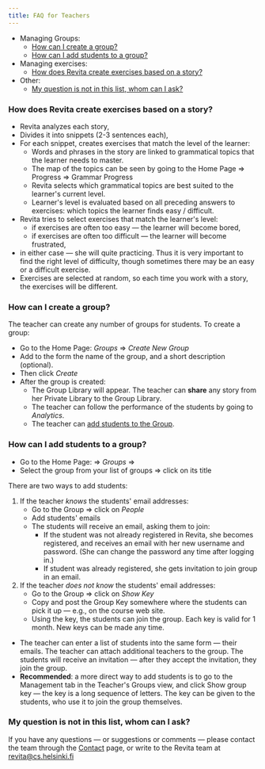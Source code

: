 ```yaml
---
title: FAQ for Teachers
---
```


* Managing Groups:
    * [How can I create a group?](#how-can-i-create-a-group)
    * [How can I add students to a group?](#how-can-i-add-students-to-a-group)
* Managing exercises:
    * [How does Revita create exercises based on a story?](how-does-revita-create-exercises-based-on-a-story)
* Other:
    * [My question is not in this list, whom can I ask?](#my-question-is-not-in-this-list-whom-can-i-ask)

<!-- table of contents created by Adrian Bonnet, see https://Relex12.github.io/Markdown-Table-of-Contents for more -->



### How does Revita create exercises based on a story?

- Revita analyzes each story,
- Divides it into snippets (2-3 sentences each),
- For each snippet, creates exercises that match the level of the learner:
    - Words and phrases in the story are linked to grammatical topics that the learner needs to master.
    - The map of the topics can be seen by going to the Home Page ⇒ Progress ⇒ Grammar Progress
    - Revita selects which grammatical topics are best suited to the learner's current level.
    - Learner's level is evaluated based on all preceding answers to exercises: which topics the learner finds easy / difficult.
- Revita tries to select exercises that match the learner's level:
    - if exercises are often too easy — the learner will become bored,
    - if exercises are often too difficult — the learner will become frustrated,
- in either case — she will quite practicing. Thus it is very important to find the right level of difficulty, though sometimes there may be an easy or a difficult exercise.
- Exercises are selected at random, so each time you work with a story, the exercises will be different.

<!---
### Как ревита создает упражнения на основе текста ?

евита анализирует каждый тескт, разбивает его на кусочки (примерно 2-3 предложения), и для каждого кусочка создает упражнения, настроенные на уровень ученика:

1. Все фразы и слова в тексте связаны с лингвистическими конструктами, которые ученик должен усвоить.  Схему конструктов можно увидеть в настройках, нажав "Настройки" ⇒ "Настройки обучения".  Конструкты могут быть включены / отключены в ручном режиме, или (более рекоммендуемо) оставить все конструкты включенными, и предоставить Ревите возможность выбирать подходящие конструкты в соответствии с уровнем знаний ученика. <br/><br/>
Уровень ученика оценивается на основе всех предыдущих ответов на упражнения — какие конструкты для ученика проще, какие сложнее.
1. Ревита старается подбирать упражнения, в среднем  подходящие для ученика по уровню:

   * если упражнения слишком просты слишком часто, ученику наскучит, и он бросит занятия,
   * если упражнения слишком сложны слишком часто, ученик будет перегружен, и бросит занятия.
Поэтому очень важно, чтобы уровень упражнений оптимально соответствовал уровню ученика в среднем — т.е. ученик может получать очень сложные или очень простые упражнения, но это случается редко.
1. Упражнения выбираются из текста случайным образом, так что при каждом прохождении текста, уражнения будут новыми — это позволяет многократно упражняться с одним и тем же текстом, и делает упражнения более разнообразными и менее скучными.
--->


### How can I create a group?

The teacher can create any number of groups for students.  To create a group:

* Go to the Home Page:  _Groups_ ⇒  _Create New Group_
* Add to the form the name of the group, and a short description (optional).  
* Then click _Create_
* After the group is created:
    * The Group Library will appear.  The teacher can **share** any story from her Private Library to the Group Library.
    * The teacher can follow the performance of the students by going to _Analytics_.
    * The teacher can [add students to the Group](#how-can-i-add-students-to-a-group).



### How can I add students to a group?

* Go to the Home Page: ⇒  _Groups_ ⇒
* Select the group from your list of groups ⇒ click on its title

There are two ways to add students:
1. If the teacher _knows_ the students' email addresses:
    * Go to the Group ⇒ click on _People_
    * Add students' emails
    * The students will receive an email, asking them to join:
        * If the student was not already registered in Revita, she becomes registered, and receives an email with her new username and password. (She can change the password any time after logging in.)
        * If student was already registered, she gets invitation to join group in an email.<!--- (unless teacher is MASTER-OF-DOMAIN...) --->
1. If the teacher _does not know_ the students' email addresses:
    * Go to the Group ⇒ click on _Show Key_
    * Copy and post the Group Key somewhere where the students can pick it up — e.g., on the course web site.
    * Using the key, the students can join the group.  Each key is valid for 1 month.  New keys can be made any time.

* The teacher can enter a list of students into the same form — their emails.  The teacher can attach additional teachers to the group.  The students will receive an invitation — after they accept the invitation, they join the group.
* **Recommended**: a more direct way to add students is to go to the Management  tab in the Teacher's Groups view, and click Show group key — the key is a long sequence of letters.  The key can be given to the students, who use it to join the group themselves.

<!--- * Recommended **for schools / universities**: A teacher can request the status of "Master of Domain" by contacting the Revita Team.  A "Master" can add students within the school email domain, without invitation. --->
  

<!---
* [Как ревита создает упражнения на основе текста ?](#как-ревита-создает-упражнения-на-основе-текста-)
--->

### My question is not in this list, whom can I ask?

If you have any questions — or suggestions or comments — please contact the team through the <u>Contact</u> page, or write to the Revita team at  revita@cs.helsinki.fi
